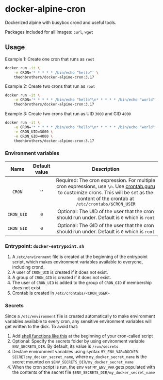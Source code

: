 # docker-alpine-cron

Dockerized alpine with busybox crond and useful tools.

Packages included for all images: `curl`, `wget`

## Usage

Example 1: Create one cron that runs as `root`

```sh
docker run -it \
    -e CRON='* * * * * /bin/echo "hello"' \
    theohbrothers/docker-alpine-cron:3.17
```

Example 2: Create two crons that run as `root`

```sh
docker run -it \
    -e CRON='* * * * * /bin/echo "hello"\n* * * * * /bin/echo "world"' \
    theohbrothers/docker-alpine-cron:3.17
```

Example 3: Create two crons that run as UID `3000` and GID `4000`

```sh
docker run -it \
    -e CRON='* * * * * /bin/echo "hello"\n* * * * * /bin/echo "world"' \
    -e CRON_UID=3000 \
    -e CRON_GID=4000 \
    theohbrothers/docker-alpine-cron:3.17
```

### Environment variables

| Name | Default value | Description
|:-------:|:---------------:|:---------:|
| `CRON` | '' | Required: The cron expression. For multiple cron expressions, use `\n`. Use [crontab.guru](https://crontab.guru/) to customize crons. This will be set as the content of the crontab at `/etc/crontabs/$CRON_USER`
| `CRON_UID` | `0` | Optional: The UID of the user that the cron should run under. Default is `0` which is `root`
| `CRON_GID` | `0` | Optional: The GID of the user that the cron should run under. Default is `0` which is `root`

### Entrypoint: `docker-entrypoint.sh`

1. A `/etc/environment` file is created at the beginning of the entrypoint script, which makes environment variables available to everyone, including crond.
1. A user of `CRON_UID` is created if it does not exist.
1. A group of `CRON_GID` is created if it does not exist.
1. The user of `CRON_UID` is added to the group of `CRON_GID` if membership does not exist.
1. Crontab is created in `/etc/crontabs/<CRON_USER>`

### Secrets

Since a `/etc/environment` file is created automatically to make environment variables available to every cron, any sensitive environment variables will get written to the disk. To avoid that:

1. Add [shell functions like this](https://github.com/startersclan/docker-hlstatsxce-daemon/blob/v1.6.19/variants/alpine/cron/docker-entrypoint.sh#L7-L58) at the beginning of your cron-called script
1. Optional: Specify the secrets folder by using environment variable `ENV_SECRETS_DIR`. By default, its value is `/run/secrets`
1. Declare environment variables using syntax `MY_ENV_VAR=DOCKER-SECRET:my_docker_secret_name`, where `my_docker_secret_name` is the secret mounted on `$ENV_SECRETS_DIR/my_docker_secret_name`
1. When the cron script is run, the env var `MY_ENV_VAR` gets populated with the contents of the secret file `$ENV_SECRETS_DIR/my_docker_secret_name`
